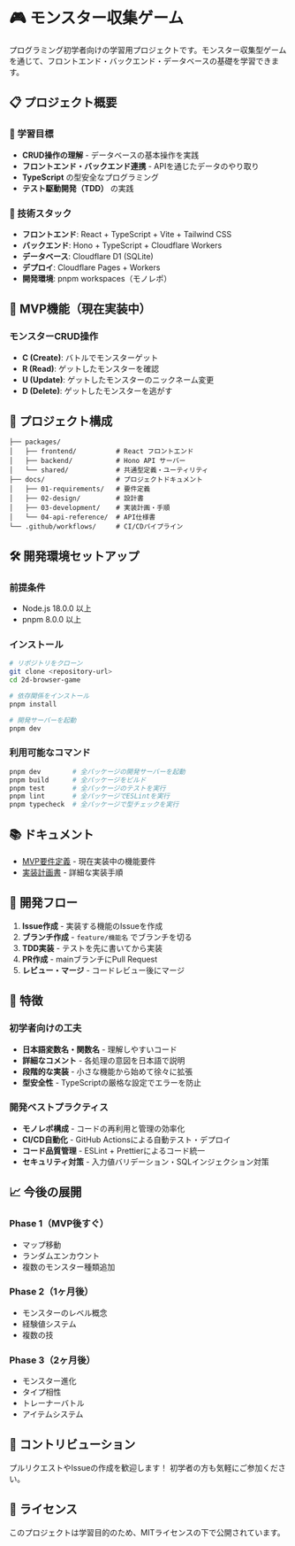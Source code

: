# 🎮 モンスター収集ゲーム

プログラミング初学者向けの学習用プロジェクトです。モンスター収集型ゲームを通じて、フロントエンド・バックエンド・データベースの基礎を学習できます。

## 📋 プロジェクト概要

### 🎯 学習目標
- **CRUD操作の理解** - データベースの基本操作を実践
- **フロントエンド・バックエンド連携** - APIを通じたデータのやり取り
- **TypeScript** の型安全なプログラミング
- **テスト駆動開発（TDD）** の実践

### 🔧 技術スタック
- **フロントエンド**: React + TypeScript + Vite + Tailwind CSS
- **バックエンド**: Hono + TypeScript + Cloudflare Workers
- **データベース**: Cloudflare D1 (SQLite)
- **デプロイ**: Cloudflare Pages + Workers
- **開発環境**: pnpm workspaces（モノレポ）

## 🚀 MVP機能（現在実装中）

### モンスターCRUD操作
- **C (Create)**: バトルでモンスターゲット
- **R (Read)**: ゲットしたモンスターを確認
- **U (Update)**: ゲットしたモンスターのニックネーム変更
- **D (Delete)**: ゲットしたモンスターを逃がす

## 📁 プロジェクト構成

```
├── packages/
│   ├── frontend/          # React フロントエンド
│   ├── backend/           # Hono API サーバー
│   └── shared/            # 共通型定義・ユーティリティ
├── docs/                  # プロジェクトドキュメント
│   ├── 01-requirements/   # 要件定義
│   ├── 02-design/         # 設計書
│   ├── 03-development/    # 実装計画・手順
│   └── 04-api-reference/  # API仕様書
└── .github/workflows/     # CI/CDパイプライン
```

## 🛠️ 開発環境セットアップ

### 前提条件
- Node.js 18.0.0 以上
- pnpm 8.0.0 以上

### インストール
```bash
# リポジトリをクローン
git clone <repository-url>
cd 2d-browser-game

# 依存関係をインストール
pnpm install

# 開発サーバーを起動
pnpm dev
```

### 利用可能なコマンド
```bash
pnpm dev        # 全パッケージの開発サーバーを起動
pnpm build      # 全パッケージをビルド
pnpm test       # 全パッケージのテストを実行
pnpm lint       # 全パッケージでESLintを実行
pnpm typecheck  # 全パッケージで型チェックを実行
```

## 📚 ドキュメント

- [MVP要件定義](./docs/01-requirements/mvp-monster-crud.md) - 現在実装中の機能要件
- [実装計画書](./docs/03-development/mvp-implementation-plan.md) - 詳細な実装手順

## 🔄 開発フロー

1. **Issue作成** - 実装する機能のIssueを作成
2. **ブランチ作成** - `feature/機能名` でブランチを切る
3. **TDD実装** - テストを先に書いてから実装
4. **PR作成** - mainブランチにPull Request
5. **レビュー・マージ** - コードレビュー後にマージ

## 🌟 特徴

### 初学者向けの工夫
- **日本語変数名・関数名** - 理解しやすいコード
- **詳細なコメント** - 各処理の意図を日本語で説明
- **段階的な実装** - 小さな機能から始めて徐々に拡張
- **型安全性** - TypeScriptの厳格な設定でエラーを防止

### 開発ベストプラクティス
- **モノレポ構成** - コードの再利用と管理の効率化
- **CI/CD自動化** - GitHub Actionsによる自動テスト・デプロイ
- **コード品質管理** - ESLint + Prettierによるコード統一
- **セキュリティ対策** - 入力値バリデーション・SQLインジェクション対策

## 📈 今後の展開

### Phase 1（MVP後すぐ）
- マップ移動
- ランダムエンカウント
- 複数のモンスター種類追加

### Phase 2（1ヶ月後）
- モンスターのレベル概念
- 経験値システム
- 複数の技

### Phase 3（2ヶ月後）
- モンスター進化
- タイプ相性
- トレーナーバトル
- アイテムシステム

## 🤝 コントリビューション

プルリクエストやIssueの作成を歓迎します！
初学者の方も気軽にご参加ください。

## 📄 ライセンス

このプロジェクトは学習目的のため、MITライセンスの下で公開されています。